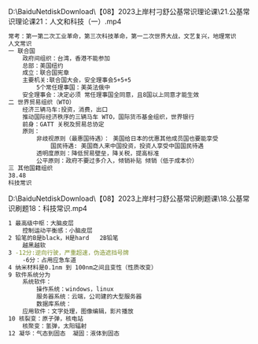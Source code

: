 

D:\BaiduNetdiskDownload\【08】2023上岸村刁舒公基常识理论课\21.公基常识理论课21：人文和科技（一）.mp4

```sh
常考：第一第二次工业革命，第三次科技革命，第一二次世界大战，文艺复兴，地理常识
人文常识
一 联合国
	政府间组织：台湾，香港不能参加
	总部：美国纽约
	成立：联合国宪章
	主要机关:联合国大会，安全理事会5+5+5
		5个常任理事国：美英法俄中 
	安全理事会：决定必须 常任理事国全同意，且8国以上同意才能生效
二 世界贸易组织（WTO）
	经济三辆马车:投资，消费，出口
	推动国际经济秩序的三辆马车 WTO，国际货币基金组织，世界银行
	前身：GATT 关税及贸易总协定 
	原则：
		非歧视原则（最惠国待遇）： 美国给日本的优惠其他成员国也要能享受
			国民待遇: 美国商人来中国投资，投资人享受中国国民待遇
		透明度原则：降低贸易壁垒，降关税，提高标准
		公平原则：政府不要过多介入，倾销补贴 倾销（低于成本价）
三 其他国籍组织
38.48
科技常识
```



D:\BaiduNetdiskDownload\【08】2023上岸村刁舒公基常识刷题课\18.公基常识刷题18：科技常识.mp4

```sh
1 最高级中枢：大脑皮层
	控制运动平衡感：小脑皮层
2 铅笔的B是black，H是hard   2B铅笔
	越黑越软
3 -12分:逆向行驶，严重超速，伪造遮挡号牌
	-6分：占用应急车道
4 纳米材料是0.1nm 到 100nm之间且变性（性质改变）
9 软件系统分为
	系统软件：
		操作系统：windows，linux
		服务器系统：云端，公司建的大型服务器
		数据库系统：
	应用软件：文字处理，图像编辑，影片播放
10 核裂变：原子弹，核电站
	核聚变：氢弹，太阳辐射
12 凝华：气态到固态  凝固：液体到固态

```





```sh

```

